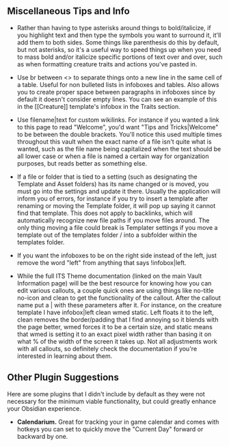 ## Miscellaneous Tips and Info
- Rather than having to type asterisks around things to bold/italicize, if you highlight text and then type the symbols you want to surround it, it'll add them to both sides. Some things like parenthesis do this by default, but not asterisks, so it's a useful way to speed things up when you need to mass bold and/or italicize specific portions of text over and over, such as when formatting creature traits and actions you've pasted in.

- Use br between <> to separate things onto a new line in the same cell of a table. Useful for non bulleted lists in infoboxes and tables. Also allows you to create proper space between paragraphs in infoboxes since by default it doesn't consider empty lines. You can see an example of this in the [[Creature]] template's infobox in the Traits section.

- Use filename|text for custom wikilinks. For instance if you wanted a link to this page to read "Welcome", you'd want "Tips and Tricks|Welcome" to be between the double brackets. You'll notice this used multiple times throughout this vault when the exact name of a file isn't quite what is wanted, such as the file name being capitalized when the text should be all lower case or when a file is named a certain way for organization purposes, but reads better as something else.

- If a file or folder that is tied to a setting (such as designating the Template and Asset folders) has its name changed or is moved, you must go into the settings and update it there. Usually the application will inform you of errors, for instance if you try to insert a template after renaming or moving the Template folder, it will pop up saying it cannot find that template. This does not apply to backlinks, which will automatically recognize new file paths if you move files around. The only thing moving a file could break is Templater settings if you move a template out of the templates folder / into a subfolder within the templates folder.

- If you want the infoboxes to be on the right side instead of the left, just remove the word "left" from anything that says !infobox|left.

- While the full ITS Theme documentation (linked on the main Vault Information page) will be the best resource for knowing how you can edit various callouts, a couple quick ones are using things like no-title no-icon and clean to get the functionality of the callout. After the callout name put a | with these parameters after it. For instance, on the creature template I have infobox|left clean wmed static. Left floats it to the left, clean removes the border/padding that I find annoying so it blends with the page better, wmed forces it to be a certain size, and static means that wmed is setting it to an exact pixel width rather than basing it on what % of the width of the screen it takes up. Not all adjustments work with all callouts, so definitely check the documentation if you're interested in learning about them.

## Other Plugin Suggestions
Here are some plugins that I didn't include by default as they were not necessary for the minimum viable functionality, but could greatly enhance your Obsidian experience.
- **Calendarium.** Great for tracking your in game calendar and comes with hotkeys you can set to quickly move the "Current Day" forward or backward by one.